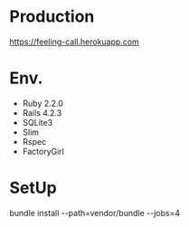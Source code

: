 # Production
https://feeling-call.herokuapp.com

# Env.
 - Ruby  2.2.0
 - Rails 4.2.3
 - SQLite3
 - Slim
 - Rspec
 - FactoryGirl

# SetUp
bundle install --path=vendor/bundle --jobs=4
